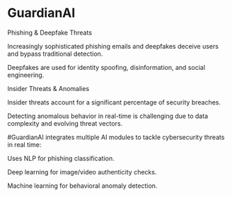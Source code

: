 # GuardianAI

Phishing & Deepfake Threats

Increasingly sophisticated phishing emails and deepfakes deceive users and bypass traditional detection.

Deepfakes are used for identity spoofing, disinformation, and social engineering.

Insider Threats & Anomalies

Insider threats account for a significant percentage of security breaches.

Detecting anomalous behavior in real-time is challenging due to data complexity and evolving threat vectors.

#GuardianAI integrates multiple AI modules to tackle cybersecurity threats in real time:

Uses NLP for phishing classification.

Deep learning for image/video authenticity checks.

Machine learning for behavioral anomaly detection.
